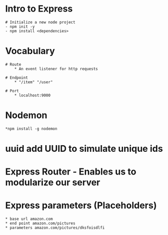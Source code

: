 # Intro to Express

    # Initialize a new node project
    - npm init -y
    - npm install <dependencies>

# Vocabulary

    # Route
        * An event listener for http requests

    # Endpoint
        * "/item" "/user"

    # Port
        * localhost:9000

# Nodemon

    *npm install -g nodemon

# uuid add UUID to simulate unique ids

# Express Router - Enables us to modularize our server

# Express parameters (Placeholders)

    * base url amazon.com
    * end point amazon.com/pictures
    * parameters amazon.com/pictures/dksfoisdlfi
